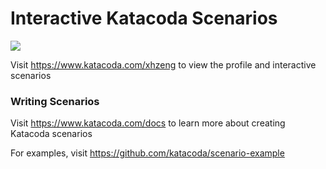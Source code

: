 # Interactive Katacoda Scenarios

[![](http://shields.katacoda.com/katacoda/xhzeng/count.svg)](https://www.katacoda.com/xhzeng "Get your profile on Katacoda.com")

Visit https://www.katacoda.com/xhzeng to view the profile and interactive scenarios

### Writing Scenarios
Visit https://www.katacoda.com/docs to learn more about creating Katacoda scenarios

For examples, visit https://github.com/katacoda/scenario-example
